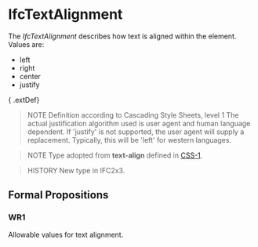 # IfcTextAlignment

The _IfcTextAlignment_ describes how text is aligned within the element. Values are:

* left
* right
* center
* justify

{ .extDef}
> NOTE Definition according to Cascading Style Sheets, level 1
> The actual justification algorithm used is user agent and human language dependent. If 'justify' is not supported, the user agent will supply a replacement. Typically, this will be 'left' for western languages.

> NOTE Type adopted from **text-align** defined in [CSS-1](../content/bibliography.htm#CSS1).

> HISTORY New type in IFC2x3.

## Formal Propositions

### WR1
Allowable values for text alignment.
